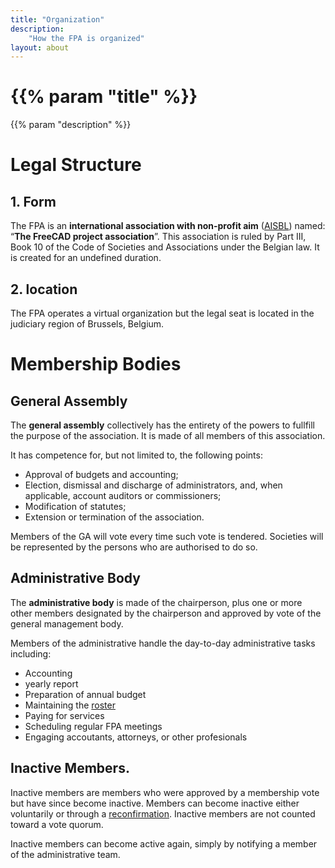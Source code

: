 ```yaml
---
title: "Organization"
description:
    "How the FPA is organized"
layout: about
---
```


# {{% param "title" %}}

{{% param "description" %}}

# Legal Structure


## 1. Form

The FPA is an **international association with non-profit aim**  ([AISBL](../corporate/aisbl_guide)) named: “**The FreeCAD project association**”. This association is ruled by Part III, Book 10 of the Code of Societies and Associations under the Belgian law. It is created for an undefined duration.

## 2. location

The FPA operates a virtual organization but the legal seat is located in the judiciary region of Brussels, Belgium.

# Membership Bodies

## General Assembly

The **general assembly** collectively has the entirety of the powers to fullfill the purpose of the association. It is made of all members of this association.

It has competence for, but not limited to, the following points:

* Approval of budgets and accounting;
* Election, dismissal and discharge of administrators, and, when applicable, account auditors or commissioners;
* Modification of statutes;
* Extension or termination of the association.

Members of the GA will vote every time such vote is tendered. Societies will be represented by the persons who are authorised to do so.

## Administrative Body

The **administrative body** is made of the chairperson, plus one or more other members designated by the chairperson and approved by vote of the general management body.

Members of the administrative handle the day-to-day administrative tasks including:

- Accounting
- yearly report
- Preparation of annual budget
- Maintaining the [roster](../people/roster)
- Paying for services
- Scheduling regular FPA meetings
- Engaging accoutants, attorneys, or other profesionals

## Inactive Members.

Inactive members are members who were approved by a membership vote but have since become inactive. Members can become inactive either voluntarily or through a [reconfirmation](../process/reconfirmation). Inactive members are not counted toward a vote quorum.

Inactive members can become active again, simply by notifying a member of the administrative team.
